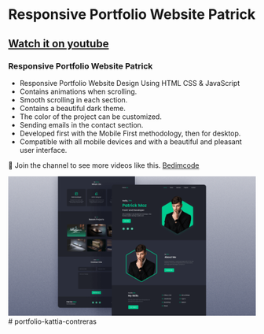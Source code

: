 # Responsive Portfolio Website Patrick
## [Watch it on youtube](https://youtu.be/Y4-xMb-eHOQ)
### Responsive Portfolio Website Patrick

- Responsive Portfolio Website Design Using HTML CSS & JavaScript
- Contains animations when scrolling.
- Smooth scrolling in each section.
- Contains a beautiful dark theme.
- The color of the project can be customized.
- Sending emails in the contact section.
- Developed first with the Mobile First methodology, then for desktop.
- Compatible with all mobile devices and with a beautiful and pleasant user interface.

💙 Join the channel to see more videos like this. [Bedimcode](https://www.youtube.com/@Bedimcode)

![preview img](/preview.png)
#   p o r t f o l i o - k a t t i a - c o n t r e r a s 
 
 